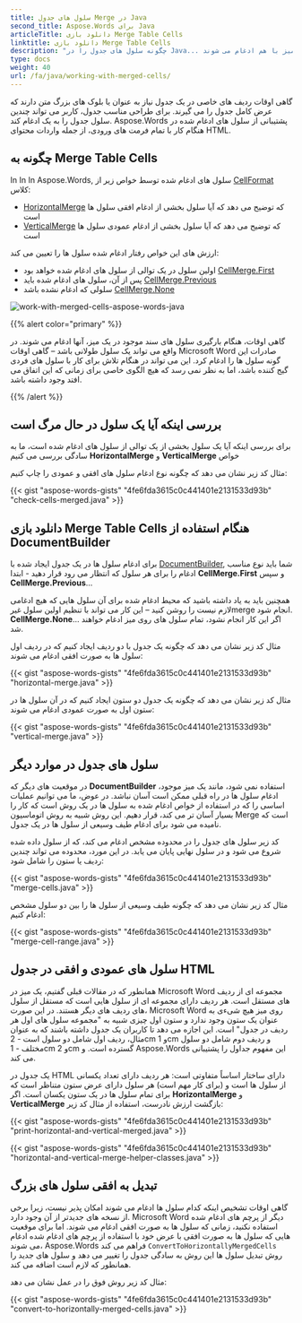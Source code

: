 ```yaml
---
title: سلول های جدول Merge در Java
second_title: Aspose.Words برای Java
articleTitle: دانلود بازی Merge Table Cells
linktitle: دانلود بازی Merge Table Cells
description: "چگونه سلول های جدول را در Java... بررسی کنید که آیا سلول ها در یک میز با هم ادغام می شوند Java..."
type: docs
weight: 40
url: /fa/java/working-with-merged-cells/
---
```


گاهی اوقات ردیف های خاصی در یک جدول نیاز به عنوان یا بلوک های بزرگ متن دارند که عرض کامل جدول را می گیرند. برای طراحی مناسب جدول، کاربر می تواند چندین سلول جدول را به یک ادغام کند. Aspose.Words پشتیبانی از سلول های ادغام شده در هنگام کار با تمام فرمت های ورودی، از جمله واردات محتوای HTML.

## چگونه به Merge Table Cells

In In In Aspose.Words, سلول های ادغام شده توسط خواص زیر از [CellFormat](https://reference.aspose.com/words/java/com.aspose.words/cellformat/) کلاس:

- [HorizontalMerge](https://reference.aspose.com/words/java/com.aspose.words/cellformat/#getHorizontalMerge) که توضیح می دهد که آیا سلول بخشی از ادغام افقی سلول ها است
- [VerticalMerge](https://reference.aspose.com/words/java/com.aspose.words/cellformat/#getVerticalMerge) که توضیح می دهد که آیا سلول بخشی از ادغام عمودی سلول ها است

ارزش های این خواص رفتار ادغام شده سلول ها را تعیین می کند:

- اولین سلول در یک توالی از سلول های ادغام شده خواهد بود [CellMerge.First](https://reference.aspose.com/words/java/com.aspose.words/cellmerge/#FIRST)
- پس از آن، سلول های ادغام شده باید [CellMerge.Previous](https://reference.aspose.com/words/java/com.aspose.words/cellmerge/#PREVIOUS)
- سلولی که ادغام نشده باشد [CellMerge.None](https://reference.aspose.com/words/java/com.aspose.words/cellmerge/#NONE)

![work-with-merged-cells-aspose-words-java](/words/java/working-with-merged-cells/working-with-merged-cells-1.png)

{{% alert color="primary" %}}

گاهی اوقات، هنگام بارگیری سلول های سند موجود در یک میز، آنها ادغام می شوند. در واقع می تواند یک سلول طولانی باشد – گاهی اوقات Microsoft Word صادرات این گونه سلول ها را ادغام کرد. این می تواند در هنگام تلاش برای کار با سلول های فردی گیج کننده باشد، اما به نظر نمی رسد که هیچ الگوی خاصی برای زمانی که این اتفاق می افتد وجود داشته باشد.

{{% /alert %}}

## بررسی اینکه آیا یک سلول در حال مرگ است

برای بررسی اینکه آیا یک سلول بخشی از یک توالی از سلول های ادغام شده است، ما به سادگی بررسی می کنیم **HorizontalMerge** و **VerticalMerge** خواص

مثال کد زیر نشان می دهد که چگونه نوع ادغام سلول های افقی و عمودی را چاپ کنیم:

{{< gist "aspose-words-gists" "4fe6fda3615c0c441401e2131533d93b" "check-cells-merged.java" >}}

## دانلود بازی Merge Table Cells هنگام استفاده از DocumentBuilder

برای ادغام سلول ها در یک جدول ایجاد شده با [DocumentBuilder](https://reference.aspose.com/words/java/com.aspose.words/documentbuilder/), شما باید نوع مناسب ادغام را برای هر سلول که انتظار می رود قرار دهید - ابتدا **CellMerge.First** و سپس **CellMerge.Previous**...

همچنین باید به یاد داشته باشید که محیط ادغام شده برای آن سلول هایی که هیچ ادغامی لازم نیست را روشن کنید – این کار می تواند با تنظیم اولین سلول غیرmerge انجام شود. **CellMerge.None**... اگر این کار انجام نشود، تمام سلول های روی میز ادغام خواهند شد.

مثال کد زیر نشان می دهد که چگونه یک جدول با دو ردیف ایجاد کنیم که در ردیف اول سلول ها به صورت افقی ادغام می شوند:

{{< gist "aspose-words-gists" "4fe6fda3615c0c441401e2131533d93b" "horizontal-merge.java" >}}

مثال کد زیر نشان می دهد که چگونه یک جدول دو ستون ایجاد کنیم که در آن سلول ها در ستون اول به صورت عمودی ادغام می شوند:

{{< gist "aspose-words-gists" "4fe6fda3615c0c441401e2131533d93b" "vertical-merge.java" >}}

## سلول های جدول در موارد دیگر

در موقعیت های دیگر که **DocumentBuilder** استفاده نمی شود، مانند یک میز موجود، ادغام سلول ها در راه قبلی ممکن است آسان نباشد. در عوض، ما می توانیم عملیات اساسی را که در استفاده از خواص ادغام شده به سلول ها در یک روش است که کار را بسیار آسان تر می کند، قرار دهیم. این روش شبیه به روش اتوماسیون Merge است که نامیده می شود برای ادغام طیف وسیعی از سلول ها در یک جدول.

کد زیر سلول های جدول را در محدوده مشخص ادغام می کند، که از سلول داده شده شروع می شود و در سلول نهایی پایان می یابد. در این مورد، محدوده می تواند چندین ردیف یا ستون را شامل شود:

{{< gist "aspose-words-gists" "4fe6fda3615c0c441401e2131533d93b" "merge-cells.java" >}}

مثال کد زیر نشان می دهد که چگونه طیف وسیعی از سلول ها را بین دو سلول مشخص ادغام کنیم:

{{< gist "aspose-words-gists" "4fe6fda3615c0c441401e2131533d93b" "merge-cell-range.java" >}}

## سلول های عمودی و افقی در جدول HTML

همانطور که در مقالات قبلی گفتیم، یک میز در Microsoft Word مجموعه ای از ردیف های مستقل است. هر ردیف دارای مجموعه ای از سلول هایی است که مستقل از سلول های ردیف های دیگر هستند. در این صورت، Microsoft Word روی میز هیچ شیءی به عنوان یک ستون وجود ندارد و ستون اول چیزی شبیه به "مجموعه سلول های اول هر ردیف در جدول" است. این اجازه می دهد تا کاربران یک جدول داشته باشند که به عنوان مثال، ردیف اول شامل دو سلول است - 2cm و 1cm و ردیف دوم شامل دو سلول مختلف - 1cm و 2cm گسترده است. و Aspose.Words این مفهوم جداول را پشتیبانی می کند.

یک جدول در HTML دارای ساختار اساساً متفاوتی است: هر ردیف دارای تعداد یکسانی از سلول ها است و (برای کار مهم است) هر سلول دارای عرض ستون متناظر است که برای تمام سلول ها در یک ستون یکسان است. اگر **HorizontalMerge** و **VerticalMerge** بازگشت ارزش نادرست، استفاده از مثال کد زیر:

{{< gist "aspose-words-gists" "4fe6fda3615c0c441401e2131533d93b" "print-horizontal-and-vertical-merged.java" >}}

{{< gist "aspose-words-gists" "4fe6fda3615c0c441401e2131533d93b" "horizontal-and-vertical-merge-helper-classes.java" >}}

## تبدیل به افقی سلول های بزرگ

گاهی اوقات تشخیص اینکه کدام سلول ها ادغام می شوند امکان پذیر نیست، زیرا برخی از نسخه های جدیدتر از آن وجود دارد. Microsoft Word دیگر از پرچم های ادغام شده استفاده نکنید، زمانی که سلول ها به صورت افقی ادغام می شوند. اما برای موقعیت هایی که سلول ها به صورت افقی با عرض خود با استفاده از پرچم های ادغام شده ادغام می شوند، Aspose.Words فراهم می کند `ConvertToHorizontallyMergedCells` روش تبدیل سلول ها این روش به سادگی جدول را تغییر می دهد و سلول های جدید را همانطور که لازم است اضافه می کند.

مثال کد زیر روش فوق را در عمل نشان می دهد:

{{< gist "aspose-words-gists" "4fe6fda3615c0c441401e2131533d93b" "convert-to-horizontally-merged-cells.java" >}}

